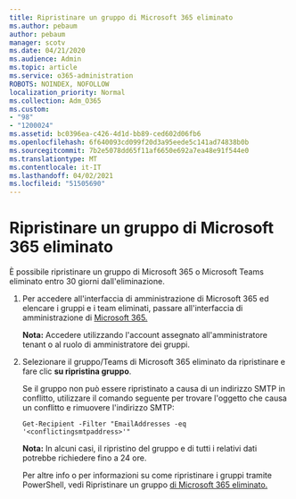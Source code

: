 ```yaml
---
title: Ripristinare un gruppo di Microsoft 365 eliminato
ms.author: pebaum
author: pebaum
manager: scotv
ms.date: 04/21/2020
ms.audience: Admin
ms.topic: article
ms.service: o365-administration
ROBOTS: NOINDEX, NOFOLLOW
localization_priority: Normal
ms.collection: Adm_O365
ms.custom:
- "98"
- "1200024"
ms.assetid: bc0396ea-c426-4d1d-bb89-ced602d06fb6
ms.openlocfilehash: 6f640093cd099f20d3a95eede5c141ad74838b0b
ms.sourcegitcommit: 7b2e5078dd65f11af6650e692a7ea48e91f544e0
ms.translationtype: MT
ms.contentlocale: it-IT
ms.lasthandoff: 04/02/2021
ms.locfileid: "51505690"
---
```

# <a name="restore-a-deleted-microsoft-365-group"></a>Ripristinare un gruppo di Microsoft 365 eliminato

È possibile ripristinare un gruppo di Microsoft 365 o Microsoft Teams eliminato entro 30 giorni dall'eliminazione.

1. Per accedere all'interfaccia di amministrazione di Microsoft 365 ed elencare i gruppi e i team eliminati, passare all'interfaccia di amministrazione di [Microsoft 365.](https://aka.ms/RestoreDeletedGroup)

    **Nota:** Accedere utilizzando l'account assegnato all'amministratore tenant o al ruolo di amministratore dei gruppi.

1. Selezionare il gruppo/Teams di Microsoft 365 eliminato da ripristinare e fare clic **su ripristina gruppo**.

    Se il gruppo non può essere ripristinato a causa di un indirizzo SMTP in conflitto, utilizzare il comando seguente per trovare l'oggetto che causa un conflitto e rimuovere l'indirizzo SMTP:

    `Get-Recipient -Filter "EmailAddresses -eq '<conflictingsmtpaddress>'"`

    **Nota:** In alcuni casi, il ripristino del gruppo e di tutti i relativi dati potrebbe richiedere fino a 24 ore.

    Per altre info o per informazioni su come ripristinare i gruppi tramite PowerShell, vedi Ripristinare un gruppo [di Microsoft 365 eliminato.](https://go.microsoft.com/fwlink/?linkid=867802)